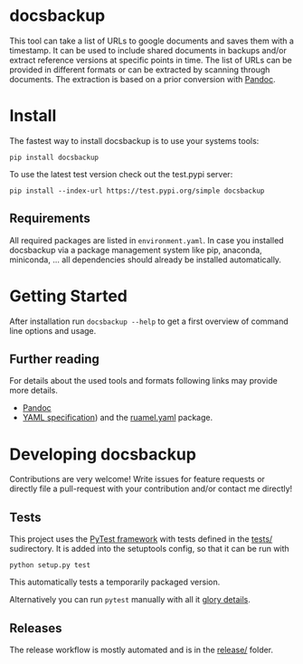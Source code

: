 
# docsbackup

   This tool can take a list of URLs to google documents and saves them with a
   timestamp. It can be used to include shared documents in backups and/or
   extract reference versions at specific points in time.
   The list of URLs can be provided in different formats or can be extracted by
   scanning through documents. The extraction is based on a prior conversion 
   with [Pandoc](http://pandoc.org).


# Install

   The fastest way to install docsbackup is to use your systems tools:

    pip install docsbackup

   To use the latest test version check out the test.pypi server:

    pip install --index-url https://test.pypi.org/simple docsbackup


## Requirements

   All required packages are listed in `environment.yaml`. In case you
   installed docsbackup via a package management system like pip, anaconda,
   miniconda, ... all dependencies should already be installed automatically.


# Getting Started

   After installation run `docsbackup --help` to get a first overview of
   command line options and usage.


## Further reading

   For details about the used tools and formats following links may provide
   more details.

   * [Pandoc](http://pandoc.org/)
   * [YAML specification](http://yaml.org/spec/)) and the
     [ruamel.yaml](https://yaml.readthedocs.io/en/latest/basicuse.html)
     package.


# Developing docsbackup

   Contributions are very welcome! Write issues for feature requests or
   directly file a pull-request with your contribution and/or contact me
   directly!


## Tests

   This project uses the [PyTest framework](https://docs.pytest.org/en/latest/)
   with tests defined in the [tests/](tests/) sudirectory. It is added into the
   setuptools config, so that it can be run with

    python setup.py test

   This automatically tests a temporarily packaged version.

   Alternatively you can run `pytest` manually with all it [glory
   details](https://docs.pytest.org/en/latest/usage.html).


## Releases

   The release workflow is mostly automated and is in the [release/](release/)
   folder.


